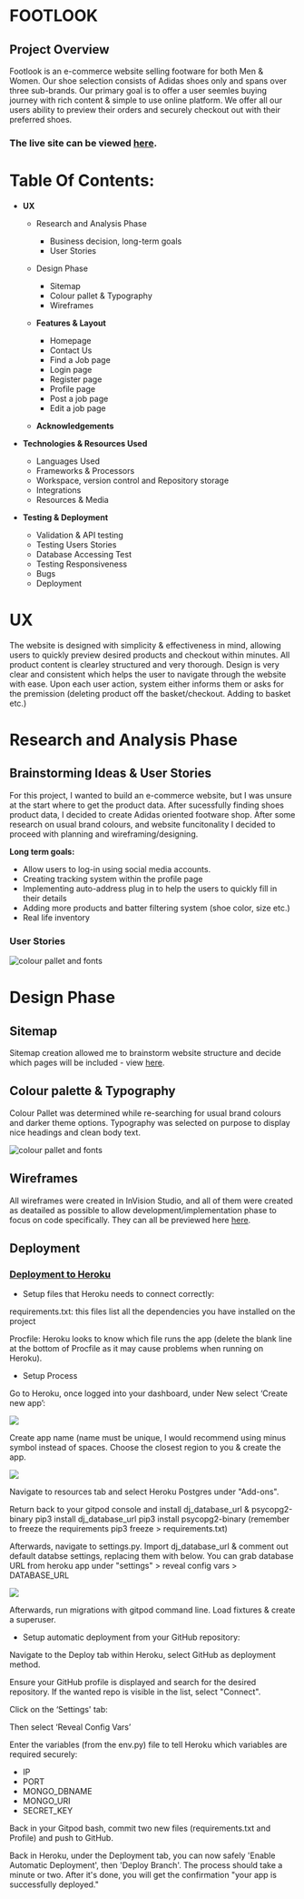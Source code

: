 # FOOTLOOK

## Project Overview

Footlook is an e-commerce website selling footware for both Men & Women. Our shoe selection consists of Adidas shoes only and spans over three sub-brands. Our primary goal is to offer a user seemles buying journey with rich content & simple to use online platform.
We offer all our users ability to preview their orders and securely checkout out with their preferred shoes. 



### **The live site can be viewed [here](https://jobbing-hiring-app.herokuapp.com/)**.
     

# **Table Of Contents:**

- **UX**

  - Research and Analysis Phase
    - Business decision, long-term goals
    - User Stories
  - Design Phase

    - Sitemap
    - Colour pallet & Typography
    - Wireframes

  - **Features & Layout**

    - Homepage
    - Contact Us
    - Find a Job page
    - Login page
    - Register page
    - Profile page
    - Post a job page
    - Edit a job page

  - **Acknowledgements**

- **Technologies & Resources Used**

  - Languages Used
  - Frameworks & Processors
  - Workspace, version control and Repository storage
  - Integrations
  - Resources & Media

- **Testing & Deployment**
  - Validation & API testing
  - Testing Users Stories
  - Database Accessing Test
  - Testing Responsiveness
  - Bugs
  - Deployment

# **UX**

The website is designed with simplicity & effectiveness in mind, allowing users to quickly preview desired products and checkout within minutes. All product content is clearley structured and very thorough. Design is very clear and consistent which helps the user to navigate through the website with ease. Upon each user action, system either informs them or asks for the premission (deleting product off the basket/checkout. Adding to basket etc.)


# **Research and Analysis Phase**

## **Brainstorming Ideas & User Stories**

For this project, I wanted to build an e-commerce website, but I was unsure at the start where to get the product data. After sucessfully finding shoes product data, I decided to create Adidas oriented footware shop. After some research on usual brand colours, and website funcitonality I decided to proceed with planning and wireframing/designing.

**Long term goals:**

- Allow users to log-in using social media accounts.
- Creating tracking system within the profile page
- Implementing auto-address plug in to help the users to quickly fill in their details
- Adding more products and batter filtering system (shoe color, size etc.)
- Real life inventory 

### **User Stories**

![colour pallet and fonts](media/user-stories.png)

# **Design Phase**

## **Sitemap**

Sitemap creation allowed me to brainstorm website structure and decide which pages will be included - view [here](media/footlook-sitemap.png).

## **Colour palette & Typography**

Colour Pallet was determined while re-searching for usual brand colours and darker theme options. Typography was selected on purpose to display nice headings and clean body text.

![colour pallet and fonts](media/colour_palette.png)

## **Wireframes**

All wireframes were created in InVision Studio, and all of them were created as deatailed as possible to allow development/implementation phase to focus on code specifically. They can all be previewed here [here](media/wireframes).


## **Deployment**

### <ins>Deployment to Heroku</ins>

- Setup files that Heroku needs to connect correctly:

requirements.txt: this files list all the dependencies you have installed on the project

Procfile: Heroku looks to know which file runs the app (delete the blank line at the bottom of Procfile as it may cause problems when running on Heroku).

- Setup Process

Go to Heroku, once logged into your dashboard, under New select ‘Create new app’:

![](media/readme-documentation/deploy-3.png)

Create app name (name must be unique, I would recommend using minus symbol instead of spaces.
Choose the closest region to you & create the app.

![](media/readme-documentation/deploy-1.png)

Navigate to resources tab and select Heroku Postgres under "Add-ons". 

Return back to your gitpod console and install dj_database_url & psycopg2-binary
pip3 install dj_database_url 
pip3 install psycopg2-binary  (remember to freeze the requirements pip3 freeze > requirements.txt)

Afterwards, navigate to settings.py. Import dj_database_url & comment out default databse settings, replacing them with below.
You can grab database URL from heroku app under "settings" > reveal config vars > DATABASE_URL

![](media/readme-documentation/deploy-2.png)

Afterwards,  run migrations with gitpod command line. Load fixtures & create a superuser.


- Setup automatic deployment from your GitHub repository:

Navigate to the Deploy tab within Heroku, select GitHub as deployment method.


Ensure your GitHub profile is displayed and search for the desired repository. If the wanted repo is visible in the list, select "Connect".



Click on the ‘Settings' tab:

Then select ‘Reveal Config Vars’



Enter the variables (from the env.py) file to tell Heroku which variables are required securely:

- IP
- PORT
- MONGO_DBNAME
- MONGO_URI
- SECRET_KEY

Back in your Gitpod bash, commit two new files (requirements.txt and Profile) and push to GitHub.

Back in Heroku, under the Deployment tab, you can now safely 'Enable Automatic Deployment', then 'Deploy Branch'.
The process should take a minute or two. After it's done, you will get the confirmation "your app is successfully deployed."
